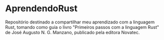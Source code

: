 # AprendendoRust
Repositório destinado a compartilhar meu aprendizado com a linguagem Rust, tomando como guia o livro "Primeiros passos com a linguagem Rust" de José Augusto N. G. Manzano, publicado pela editora Novatec.
